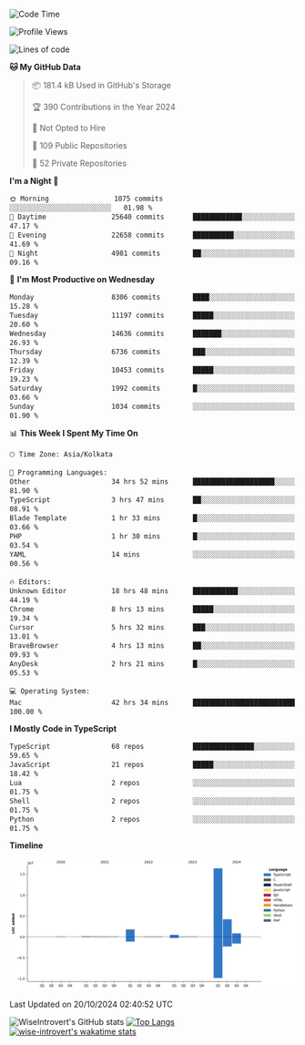 <!--START_SECTION:waka-->
![Code Time](http://img.shields.io/badge/Code%20Time-1%2C699%20hrs%2058%20mins-blue)

![Profile Views](http://img.shields.io/badge/Profile%20Views-0-blue)

![Lines of code](https://img.shields.io/badge/From%20Hello%20World%20I%27ve%20Written-24.4%20million%20lines%20of%20code-blue)

**🐱 My GitHub Data** 

> 📦 181.4 kB Used in GitHub's Storage 
 > 
> 🏆 390 Contributions in the Year 2024
 > 
> 🚫 Not Opted to Hire
 > 
> 📜 109 Public Repositories 
 > 
> 🔑 52 Private Repositories 
 > 
**I'm a Night 🦉** 

```text
🌞 Morning                1075 commits        ░░░░░░░░░░░░░░░░░░░░░░░░░   01.98 % 
🌆 Daytime                25640 commits       ████████████░░░░░░░░░░░░░   47.17 % 
🌃 Evening                22658 commits       ██████████░░░░░░░░░░░░░░░   41.69 % 
🌙 Night                  4981 commits        ██░░░░░░░░░░░░░░░░░░░░░░░   09.16 % 
```
📅 **I'm Most Productive on Wednesday** 

```text
Monday                   8306 commits        ████░░░░░░░░░░░░░░░░░░░░░   15.28 % 
Tuesday                  11197 commits       █████░░░░░░░░░░░░░░░░░░░░   20.60 % 
Wednesday                14636 commits       ███████░░░░░░░░░░░░░░░░░░   26.93 % 
Thursday                 6736 commits        ███░░░░░░░░░░░░░░░░░░░░░░   12.39 % 
Friday                   10453 commits       █████░░░░░░░░░░░░░░░░░░░░   19.23 % 
Saturday                 1992 commits        █░░░░░░░░░░░░░░░░░░░░░░░░   03.66 % 
Sunday                   1034 commits        ░░░░░░░░░░░░░░░░░░░░░░░░░   01.90 % 
```


📊 **This Week I Spent My Time On** 

```text
🕑︎ Time Zone: Asia/Kolkata

💬 Programming Languages: 
Other                    34 hrs 52 mins      ████████████████████░░░░░   81.90 % 
TypeScript               3 hrs 47 mins       ██░░░░░░░░░░░░░░░░░░░░░░░   08.91 % 
Blade Template           1 hr 33 mins        █░░░░░░░░░░░░░░░░░░░░░░░░   03.66 % 
PHP                      1 hr 30 mins        █░░░░░░░░░░░░░░░░░░░░░░░░   03.54 % 
YAML                     14 mins             ░░░░░░░░░░░░░░░░░░░░░░░░░   00.56 % 

🔥 Editors: 
Unknown Editor           18 hrs 48 mins      ███████████░░░░░░░░░░░░░░   44.19 % 
Chrome                   8 hrs 13 mins       █████░░░░░░░░░░░░░░░░░░░░   19.34 % 
Cursor                   5 hrs 32 mins       ███░░░░░░░░░░░░░░░░░░░░░░   13.01 % 
BraveBrowser             4 hrs 13 mins       ██░░░░░░░░░░░░░░░░░░░░░░░   09.93 % 
AnyDesk                  2 hrs 21 mins       █░░░░░░░░░░░░░░░░░░░░░░░░   05.53 % 

💻 Operating System: 
Mac                      42 hrs 34 mins      █████████████████████████   100.00 % 
```

**I Mostly Code in TypeScript** 

```text
TypeScript               68 repos            ███████████████░░░░░░░░░░   59.65 % 
JavaScript               21 repos            █████░░░░░░░░░░░░░░░░░░░░   18.42 % 
Lua                      2 repos             ░░░░░░░░░░░░░░░░░░░░░░░░░   01.75 % 
Shell                    2 repos             ░░░░░░░░░░░░░░░░░░░░░░░░░   01.75 % 
Python                   2 repos             ░░░░░░░░░░░░░░░░░░░░░░░░░   01.75 % 
```



**Timeline**

![Lines of Code chart](https://raw.githubusercontent.com/wise-introvert/wise-introvert/master/assets/bar_graph.png)


 Last Updated on 20/10/2024 02:40:52 UTC
<!--END_SECTION:waka-->

![WiseIntrovert's GitHub stats](https://github-readme-stats.vercel.app/api?username=wise-introvert&count_private=true&show_icons=true)
[![Top Langs](https://github-readme-stats.vercel.app/api/top-langs/?username=wise-introvert&langs_count=10)](https://github.com/anuraghazra/github-readme-stats)
[![wise-introvert's wakatime stats](https://github-readme-stats.vercel.app/api/wakatime?username=wiseintrovert)](https://github.com/anuraghazra/github-readme-stats)
